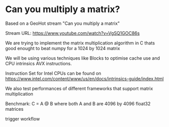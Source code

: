 # Can you multiply a matrix?

Based on a GeoHot stream "Can you multiply a matrix" 

Stream URL: https://www.youtube.com/watch?v=VgSQ1GOC86s

We are trying to implement the matrix multiplication algorithm in C thats
good enought to beat numpy for a 1024 by 1024 matrix

We will be using various techniques like Blocks to optimise cache use
and CPU intrinsics AVX instructions.

Instruction Set for Intel CPUs can be found on
https://www.intel.com/content/www/us/en/docs/intrinsics-guide/index.html

We also test performances of different frameworks that support matrix
multiplication

Benchmark: C = A @ B where both A and B are 4096 by 4096 float32
matrices


trigger workflow
